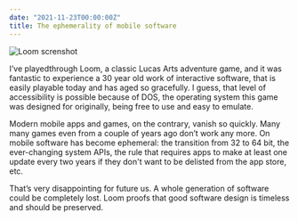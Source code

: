 ```yaml
---
date: "2021-11-23T00:00:00Z"
title: The ephemerality of mobile software
---
```


![Loom screnshot](/img/posts/loom.gif)

I’ve playedthrough Loom, a classic Lucas Arts adventure game, and it was fantastic to experience a 30 year old work of interactive software, that is easily playable today and has aged so gracefully. I guess, that level of accessibility is possible because of DOS, the operating system this game was designed for originally, being free to use and easy to emulate. 

Modern mobile apps and games, on the contrary, vanish so quickly. Many many games even from a couple of years ago don’t work any more. On mobile software has become ephemeral: the transition from 32 to 64 bit, the ever-changing system APIs, the rule that requires apps to make at least one update every two years if they don't want to be delisted from the app store, etc.

That’s very disappointing for future us. A whole generation of software could be completely lost. Loom proofs that good software design is timeless and should be preserved.